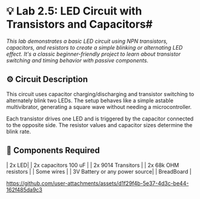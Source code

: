 

# 💡 Lab 2.5: LED Circuit with Transistors and Capacitors#
*This lab demonstrates a basic LED circuit using NPN transistors, capacitors, and resistors to create a simple blinking or alternating LED effect. It's a classic beginner-friendly project to learn about transistor switching and timing behavior with passive components.*
## ⚙️ Circuit Description
This circuit uses capacitor charging/discharging and transistor switching to alternately blink two LEDs. The setup behaves like a simple astable multivibrator, generating a square wave without needing a microcontroller.

Each transistor drives one LED and is triggered by the capacitor connected to the opposite side. The resistor values and capacitor sizes determine the blink rate.

## 🧰 Components Required

| 2x LED|
| 2x capacitors 100 uF |
| 2x 9014 Transitors |
| 2x 68k OHM resistors |
| Some wires |
| 3V Battery or any power source| 
| BreadBoard |


https://github.com/user-attachments/assets/d1f29f4b-5e37-4d3c-be44-162f485da9c3

